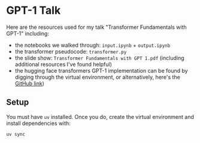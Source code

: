 # GPT-1 Talk

Here are the resources used for my talk "Transformer Fundamentals with GPT-1" including:

- the notebooks we walked through: `input.ipynb` + `output.ipynb`
- the transformer pseudocode: `transformer.py`
- the slide show: `Transformer Fundamentals with GPT 1.pdf` (including additional resources I've found helpful)
- the hugging face transformers GPT-1 implementation can be found by digging through the virtual environment, or alternatively, here's the [GitHub link](https://github.com/huggingface/transformers/blob/1bc9ac5107ff32c0115bd0b269924455be79db64/src/transformers/models/openai/modeling_openai.py))

## Setup

You must have `uv` installed. Once you do, create the virtual environment and install dependencies with:

```bash
uv sync
```
